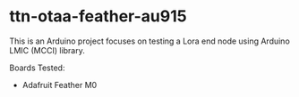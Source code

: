 # ttn-otaa-feather-au915

This is an Arduino project focuses on testing a Lora end node using Arduino LMIC (MCCI) library.

Boards Tested:
- Adafruit Feather M0
